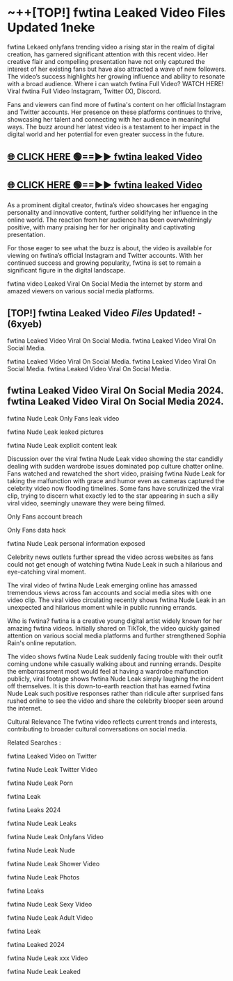 # ~++[TOP!] fwtina Leaked Video Files Updated 1neke

 fwtina Lekaed onlyfans trending video a rising star in the realm of digital creation, has garnered significant attention with this recent video. Her creative flair and compelling presentation have not only captured the interest of her existing fans but have also attracted a wave of new followers. The video’s success highlights her growing influence and ability to resonate with a broad audience.
Where i can watch  fwtina Full Video? WATCH HERE! Viral  fwtina Full Video Instagram, Twitter (X), Discord.


Fans and viewers can find more of  fwtina's content on her official Instagram and Twitter accounts. Her presence on these platforms continues to thrive, showcasing her talent and connecting with her audience in meaningful ways. The buzz around her latest video is a testament to her impact in the digital world and her potential for even greater success in the future.


## [🌐 CLICK HERE 🟢==►►  fwtina leaked Video ](https://onlyclips.site?title=fwtina&ref=git)

## [🌐 CLICK HERE 🟢==►►  fwtina leaked Video ](https://onlyclips.site?title=fwtina&ref=git)


As a prominent digital creator,  fwtina’s video showcases her engaging personality and innovative content, further solidifying her influence in the online world. The reaction from her audience has been overwhelmingly positive, with many praising her for her originality and captivating presentation.

For those eager to see what the buzz is about, the video is available for viewing on  fwtina’s official Instagram and Twitter accounts. With her continued success and growing popularity,  fwtina is set to remain a significant figure in the digital landscape.


  fwtina video Leaked Viral On Social Media the internet by storm and amazed viewers on various social media platforms.


## [TOP!]  fwtina Leaked Video *Files* Updated! - (6xyeb) 

 fwtina Leaked Video Viral On Social Media. fwtina Leaked Video Viral On Social Media.

 fwtina Leaked Video Viral On Social Media. fwtina Leaked Video Viral On Social Media. fwtina Leaked Video Viral On Social Media.


##  fwtina Leaked Video Viral On Social Media 2024. fwtina Leaked Video Viral On Social Media 2024.
 fwtina Nude Leak Only Fans leak video

 fwtina Nude Leak leaked pictures

 fwtina Nude Leak explicit content leak

Discussion over the viral  fwtina Nude Leak video showing the star candidly dealing with sudden wardrobe issues dominated pop culture chatter online. Fans watched and rewatched the short video, praising  fwtina Nude Leak for taking the malfunction with grace and humor even as cameras captured the celebrity video now flooding timelines. Some fans have scrutinized the viral clip, trying to discern what exactly led to the star appearing in such a silly viral video, seemingly unaware they were being filmed.


Only Fans account breach

Only Fans data hack

 fwtina Nude Leak personal information exposed

Celebrity news outlets further spread the video across websites as fans could not get enough of watching  fwtina Nude Leak in such a hilarious and eye-catching viral moment.


The viral video of  fwtina Nude Leak emerging online has amassed tremendous views across fan accounts and social media sites with one video clip. The viral video circulating recently shows  fwtina Nude Leak in an unexpected and hilarious moment while in public running errands.


Who is  fwtina?  fwtina is a creative young digital artist widely known for her amazing  fwtina videos. Initially shared on TikTok, the video quickly gained attention on various social media platforms and further strengthened Sophia Rain's online reputation.

The video shows  fwtina Nude Leak suddenly facing trouble with their outfit coming undone while casually walking about and running errands. Despite the embarrassment most would feel at having a wardrobe malfunction publicly, viral footage shows  fwtina Nude Leak simply laughing the incident off themselves. It is this down-to-earth reaction that has earned  fwtina Nude Leak such positive responses rather than ridicule after surprised fans rushed online to see the video and share the celebrity blooper seen around the internet.

Cultural Relevance The  fwtina video reflects current trends and interests, contributing to broader cultural conversations on social media.

Related Searches :

 fwtina Leaked Video on Twitter

 fwtina Nude Leak Twitter Video

 fwtina Nude Leak Porn

 fwtina Leak 

 fwtina Leaks 2024

 fwtina Nude Leak Leaks

 fwtina Nude Leak Onlyfans Video

 fwtina Nude Leak Nude

 fwtina Nude Leak Shower Video

 fwtina Nude Leak Photos

 fwtina Leaks

 fwtina Nude Leak Sexy Video

 fwtina Nude Leak Adult Video

 fwtina Leak

 fwtina Leaked 2024

 fwtina Nude Leak xxx Video

 fwtina Nude Leak Leaked